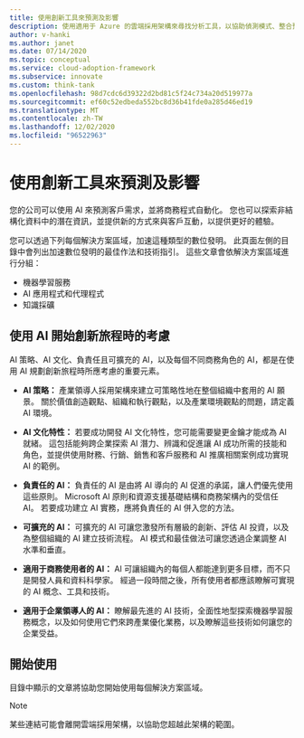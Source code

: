 ```yaml
---
title: 使用創新工具來預測及影響
description: 使用適用于 Azure 的雲端採用架構來尋找分析工具，以協助偵測模式、整合預測及影響客戶行為。
author: v-hanki
ms.author: janet
ms.date: 07/14/2020
ms.topic: conceptual
ms.service: cloud-adoption-framework
ms.subservice: innovate
ms.custom: think-tank
ms.openlocfilehash: 98d7cdc6d39322d2bd81c5f24c734a20d519977a
ms.sourcegitcommit: ef60c52edbeda552bc8d36b41fde0a285d46ed19
ms.translationtype: MT
ms.contentlocale: zh-TW
ms.lasthandoff: 12/02/2020
ms.locfileid: "96522963"
---
```

# <a name="use-innovation-tools-to-predict-and-influence"></a>使用創新工具來預測及影響

您的公司可以使用 AI 來預測客戶需求，並將商務程式自動化。 您也可以探索非結構化資料中的潛在資訊，並提供新的方式來與客戶互動，以提供更好的體驗。

您可以透過下列每個解決方案區域，加速這種類型的數位發明。 此頁面左側的目錄中會列出加速數位發明的最佳作法和技術指引。 這些文章會依解決方案區域進行分組：

- 機器學習服務
- AI 應用程式和代理程式
- 知識採礦

## <a name="considerations-when-starting-your-innovation-journey-with-ai"></a>使用 AI 開始創新旅程時的考慮 

AI 策略、AI 文化、負責任且可擴充的 AI，以及每個不同商務角色的 AI，都是在使用 AI 規劃創新旅程時所應考慮的重要元素。

 - **AI 策略：** 產業領導人採用架構來建立可策略性地在整個組織中套用的 AI 願景。 關於價值創造觀點、組織和執行觀點，以及產業環境觀點的問題，請定義 AI 環境。 

 - **AI 文化特性：** 若要成功開發 AI 文化特性，您可能需要變更金鑰才能成為 AI 就緒。 這包括能夠跨企業探索 AI 潛力、辨識和促進讓 AI 成功所需的技能和角色，並提供使用財務、行銷、銷售和客戶服務和 AI 推廣相關案例成功實現 AI 的範例。

 - **負責任的 AI：** 負責任的 AI 是由將 AI 導向的 AI 促進的承諾，讓人們優先使用這些原則。 Microsoft AI 原則和資源支援基礎結構和商務架構內的受信任 AI。 若要成功建立 AI 實務，應將負責任的 AI 併入您的方法。  

 - **可擴充的 AI：** 可擴充的 AI 可讓您激發所有層級的創新、評估 AI 投資，以及為整個組織的 AI 建立技術流程。 AI 模式和最佳做法可讓您透過企業調整 AI 水準和垂直。 

 - **適用于商務使用者的 AI：** AI 可讓組織內的每個人都能達到更多目標，而不只是開發人員和資料科學家。 經過一段時間之後，所有使用者都應該瞭解可實現的 AI 概念、工具和技術。  

 - **適用于企業領導人的 AI：** 瞭解最先進的 AI 技術，全面性地型探索機器學習服務概念，以及如何使用它們來跨產業優化業務，以及瞭解這些技術如何讓您的企業受益。 

## <a name="get-started"></a>開始使用

目錄中顯示的文章將協助您開始使用每個解決方案區域。

> [!NOTE]
> 某些連結可能會離開雲端採用架構，以協助您超越此架構的範圍。
